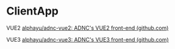 # ClientApp

VUE2 [alphayu/adnc-vue2: ADNC's VUE2 front-end (github.com)](https://github.com/alphayu/adnc-vue2)

VUE3 [alphayu/adnc-vue3: ADNC's VUE3 front-end (github.com)](https://github.com/alphayu/adnc-vue3)